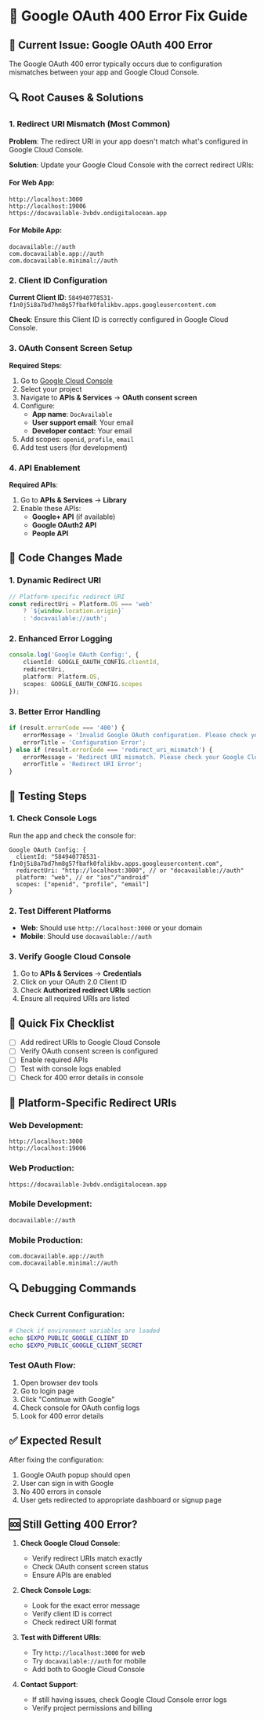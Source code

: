 # 🔧 Google OAuth 400 Error Fix Guide

## 🚨 **Current Issue: Google OAuth 400 Error**

The Google OAuth 400 error typically occurs due to configuration mismatches between your app and Google Cloud Console.

## 🔍 **Root Causes & Solutions**

### **1. Redirect URI Mismatch (Most Common)**

**Problem**: The redirect URI in your app doesn't match what's configured in Google Cloud Console.

**Solution**: Update your Google Cloud Console with the correct redirect URIs:

#### **For Web App**:
```
http://localhost:3000
http://localhost:19006
https://docavailable-3vbdv.ondigitalocean.app
```

#### **For Mobile App**:
```
docavailable://auth
com.docavailable.app://auth
com.docavailable.minimal://auth
```

### **2. Client ID Configuration**

**Current Client ID**: `584940778531-f1n0j5i8a7bd7hm8g57fbafk0falikbv.apps.googleusercontent.com`

**Check**: Ensure this Client ID is correctly configured in Google Cloud Console.

### **3. OAuth Consent Screen Setup**

**Required Steps**:
1. Go to [Google Cloud Console](https://console.cloud.google.com/)
2. Select your project
3. Navigate to **APIs & Services** → **OAuth consent screen**
4. Configure:
   - **App name**: `DocAvailable`
   - **User support email**: Your email
   - **Developer contact**: Your email
5. Add scopes: `openid`, `profile`, `email`
6. Add test users (for development)

### **4. API Enablement**

**Required APIs**:
1. Go to **APIs & Services** → **Library**
2. Enable these APIs:
   - **Google+ API** (if available)
   - **Google OAuth2 API**
   - **People API**

## 🔧 **Code Changes Made**

### **1. Dynamic Redirect URI**
```typescript
// Platform-specific redirect URI
const redirectUri = Platform.OS === 'web' 
    ? `${window.location.origin}` 
    : 'docavailable://auth';
```

### **2. Enhanced Error Logging**
```typescript
console.log('Google OAuth Config:', {
    clientId: GOOGLE_OAUTH_CONFIG.clientId,
    redirectUri,
    platform: Platform.OS,
    scopes: GOOGLE_OAUTH_CONFIG.scopes
});
```

### **3. Better Error Handling**
```typescript
if (result.errorCode === '400') {
    errorMessage = 'Invalid Google OAuth configuration. Please check your Google Cloud Console settings.';
    errorTitle = 'Configuration Error';
} else if (result.errorCode === 'redirect_uri_mismatch') {
    errorMessage = 'Redirect URI mismatch. Please check your Google Cloud Console redirect URIs.';
    errorTitle = 'Redirect URI Error';
}
```

## 🧪 **Testing Steps**

### **1. Check Console Logs**
Run the app and check the console for:
```
Google OAuth Config: {
  clientId: "584940778531-f1n0j5i8a7bd7hm8g57fbafk0falikbv.apps.googleusercontent.com",
  redirectUri: "http://localhost:3000", // or "docavailable://auth"
  platform: "web", // or "ios"/"android"
  scopes: ["openid", "profile", "email"]
}
```

### **2. Test Different Platforms**
- **Web**: Should use `http://localhost:3000` or your domain
- **Mobile**: Should use `docavailable://auth`

### **3. Verify Google Cloud Console**
1. Go to **APIs & Services** → **Credentials**
2. Click on your OAuth 2.0 Client ID
3. Check **Authorized redirect URIs** section
4. Ensure all required URIs are listed

## 🚀 **Quick Fix Checklist**

- [ ] Add redirect URIs to Google Cloud Console
- [ ] Verify OAuth consent screen is configured
- [ ] Enable required APIs
- [ ] Test with console logs enabled
- [ ] Check for 400 error details in console

## 📱 **Platform-Specific Redirect URIs**

### **Web Development**:
```
http://localhost:3000
http://localhost:19006
```

### **Web Production**:
```
https://docavailable-3vbdv.ondigitalocean.app
```

### **Mobile Development**:
```
docavailable://auth
```

### **Mobile Production**:
```
com.docavailable.app://auth
com.docavailable.minimal://auth
```

## 🔍 **Debugging Commands**

### **Check Current Configuration**:
```bash
# Check if environment variables are loaded
echo $EXPO_PUBLIC_GOOGLE_CLIENT_ID
echo $EXPO_PUBLIC_GOOGLE_CLIENT_SECRET
```

### **Test OAuth Flow**:
1. Open browser dev tools
2. Go to login page
3. Click "Continue with Google"
4. Check console for OAuth config logs
5. Look for 400 error details

## ✅ **Expected Result**

After fixing the configuration:
1. Google OAuth popup should open
2. User can sign in with Google
3. No 400 errors in console
4. User gets redirected to appropriate dashboard or signup page

## 🆘 **Still Getting 400 Error?**

1. **Check Google Cloud Console**:
   - Verify redirect URIs match exactly
   - Check OAuth consent screen status
   - Ensure APIs are enabled

2. **Check Console Logs**:
   - Look for the exact error message
   - Verify client ID is correct
   - Check redirect URI format

3. **Test with Different URIs**:
   - Try `http://localhost:3000` for web
   - Try `docavailable://auth` for mobile
   - Add both to Google Cloud Console

4. **Contact Support**:
   - If still having issues, check Google Cloud Console error logs
   - Verify project permissions and billing
